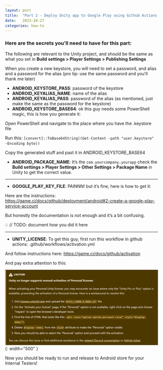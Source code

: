 ```yaml
---
layout: post
title:  "Part 2 - Deploy Unity app to Google Play using Github Actions CI/CD workflow"
date:   2023-10-27
categories: how-to
---
```


### Here are the secrets you’ll need to have for this part:

The following are relevant to the Unity project, and should be the same as what you set in **Build settings > Player Settings > Publishing Settings**

When you create a new keystore, you will need to set a password, and alias and a password for the alias (pro tip: use the same password and you’ll thank me later)

- **ANDROID_KEYSTORE_PASS**: password of the keystore
- **ANDROID_KEYALIAS_NAME**: name of the alias
- **ANDROID_KEYALIAS_PASS**: password of the alias (as mentioned, just make the same as the password for the keystore)
- **ANDROID_KEYSTORE_BASE64**: ok this guy needs some PowerShell magic, this is how you generate it:

Open PowerShell and navigate to the place where you have the .keystore file

Run this:
`[convert]::ToBase64String((Get-Content -path "user.keystore" -Encoding byte))`

Copy the generated stuff and past it in ANDROID_KEYSTORE_BASE64

- **ANDROID_PACKAGE_NAME**: It’s the `com.yourcompany.yourapp` check the **Build settings > Player Settings > Other Settings > Package Name**  in Unity to get the correct value.

---

- **GOOGLE_PLAY_KEY_FILE**: PAINNN! but it’s fine, here is how to get it:

Here are the instructions: <https://game.ci/docs/github/deployment/android#2-create-a-google-play-service-account>

But honestly the documentation is not enough and it’s a bit confusing.

<aside>
💡 // TODO: document how you did it here

</aside>


---

- **UNITY_LICENSE**: To get this guy, first run this workflow in github actions: .github/workflows/activation.yml

And follow instructions here: <https://game.ci/docs/github/activation>

And pay extra attention to this:

![unity license issue image](/assets/images/unity-licence-issue.png){: width="500" }

Now you should be ready to run and release to Android store for your Internal Testers!